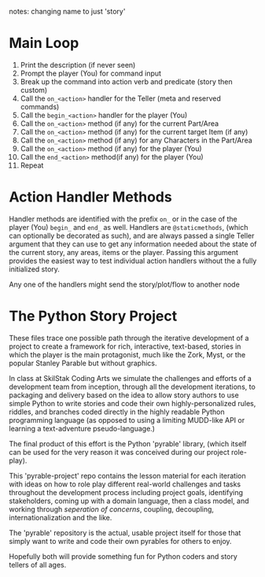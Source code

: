 notes: changing name to just 'story'

# Main Loop

1. Print the description (if never seen)
2. Prompt the player (You) for command input
3. Break up the command into action verb and predicate (story then custom)
4. Call the `on_<action>` handler for the Teller (meta and reserved commands)
5. Call the `begin_<action>` handler for the player (You)
6. Call the `on_<action>` method (if any) for the current Part/Area
7. Call the `on_<action>` method (if any) for the current target Item (if any)
8. Call the `on_<action>` method (if any) for any Characters in the Part/Area
9. Call the `on_<action>` method (if any) for the player (You)
10. Call the `end_<action>` method(if any) for the player (You)
11. Repeat

# Action Handler Methods

Handler methods are identified with the prefix `on_` or in the case of the
player (You) `begin_` and `end_` as well. Handlers are `@staticmethods`,
(which can optionally be decorated as such), and are always passed a single
Teller argument that they can use to get any information needed about the 
state of the current story, any areas, items or the player. Passing this
argument provides the easiest way to test individual action handlers without
the a fully initialized story.

Any one of the handlers might send the story/plot/flow to another node

# The Python Story Project

These files trace one possible path through the iterative development
of a project to create a framework for rich, interactive, text-based,
stories in which the player is the main protagonist, much like the Zork,
Myst, or the popular Stanley Parable but without graphics.

In class at SkilStak Coding Arts we simulate the challenges and efforts of
a development team from inception, through all the development iterations,
to packaging and delivery based on the idea to allow story authors to
use simple Python to write stories and code their own highly-personalized
rules, riddles, and branches coded directly in the highly readable Python
programming language (as opposed to using a limiting MUDD-like API or
learning a text-adventure pseudo-language.)

The final product of this effort is the Python 'pyrable' library,
(which itself can be used for the very reason it was conceived during
our project role-play).

This 'pyrable-project' repo contains the lesson material for each
iteration with ideas on how to role play different real-world challenges
and tasks throughout the development process including project goals,
identifying stakeholders, coming up with a domain language, then a
class model, and working through *seperation of concerns*, coupling,
decoupling, internationalization and the like.

The 'pyrable' repository is the actual, usable project itself for
those that simply want to write and code their own pyrables for others
to enjoy.

Hopefully both will provide something fun for Python coders and story
tellers of all ages.

